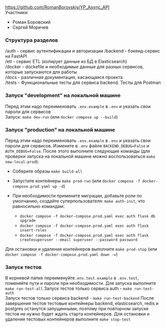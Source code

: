 https://github.com/RomanBorovskiy/YP_Async_API  
Участники:  

* Роман Боровский
* Сергей Моричев

### Структура разделов
/auth - сервис аутентификации и авторизации
/backend - бэкенд-сервис на FastAPI  
/etl - сервис ETL (копирует данные из БД в Elasticsearch)  
/docker - dockefile и необходимые данные для разных сервисов, которые запускаются для работы  
/docs - различная документация, касающаяся проекта  
/tests - Функциональные тесты для сервиса backend. Тесты для Postman  

### Запуск "development" на локальной машине
Перед этим надо переименовать `.env.example` в `.env` и указать свои пароли для сервисов  
Запуск: `make dev-run` (или `docker compose up --build`)

### Запуск "production" на локальной машине
Перед этим надо переименовать `.env.example` в `.env` и указать свои пароли для сервисов.
Измените в `.env` файле `BACKEND_DEBUG=False` и `AUTH_DEBUG=False`. После этого выполните
следующие команды (для проверки запуска на локальной машине можно воспользоваться `make new-local-prod`):
- Соберите образы `make build-all`
- Запустите контейнеры `make prod-run` (или `docker compose -f docker-compose.prod.yaml up -d`)

- При необходимости примените миграции, добавьте роли по умолчанию, создайте суперпользователя:
  `make auth-init`, что равносильно командам:
  - `docker compose -f docker-compose.prod.yaml exec auth flask db upgrade`
  - `docker compose -f docker-compose.prod.yaml exec auth flask insert-roles`
  - `docker compose -f docker-compose.prod.yaml exec auth flask createsuperuser --email superuser --password password`

Для оcтановки и удаления контейнеров выполните `make prod-stop` (или `docker compose -f docker-compose.prod.yaml down -v`)


### Запуск тестов
В корневой папке переименуйте`.env.test.example` в `.env.test`, поменяйте пути и пароли при
необходимости. Для запуска выполните `make run-test-all`
Запуск тестов только сервиса auth - `make run-test-auth`  
Запуск тестов только сервиса backend - `make run-test-backend`
После завершения тестов тестовые контейнеры backend, elasticsearch, redis и postgres
останутся запущенными, поэтому при повторном запуске тестов не нужно будет ждать старта
контейнеров. Для остановки и удаления тестовых контейнеров выполните `make stop-test`

